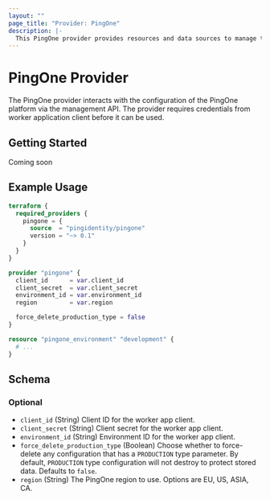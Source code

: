```yaml
---
layout: ""
page_title: "Provider: PingOne"
description: |-
  This PingOne provider provides resources and data sources to manage the PingOne platform as infrastructure-as-code, through the PingOne management API.
---
```


# PingOne Provider

The PingOne provider interacts with the configuration of the PingOne platform via the management API. The provider requires credentials from worker application client before it can be used.

## Getting Started

Coming soon

## Example Usage

```terraform
terraform {
  required_providers {
    pingone = {
      source  = "pingidentity/pingone"
      version = "~> 0.1"
    }
  }
}

provider "pingone" {
  client_id      = var.client_id
  client_secret  = var.client_secret
  environment_id = var.environment_id
  region         = var.region

  force_delete_production_type = false
}

resource "pingone_environment" "development" {
  # ...
}
```

<!-- schema generated by tfplugindocs -->
## Schema

### Optional

- `client_id` (String) Client ID for the worker app client.
- `client_secret` (String) Client secret for the worker app client.
- `environment_id` (String) Environment ID for the worker app client.
- `force_delete_production_type` (Boolean) Choose whether to force-delete any configuration that has a `PRODUCTION` type parameter.  By default, `PRODUCTION` type configuration will not destroy to protect stored data. Defaults to `false`.
- `region` (String) The PingOne region to use.  Options are EU, US, ASIA, CA.